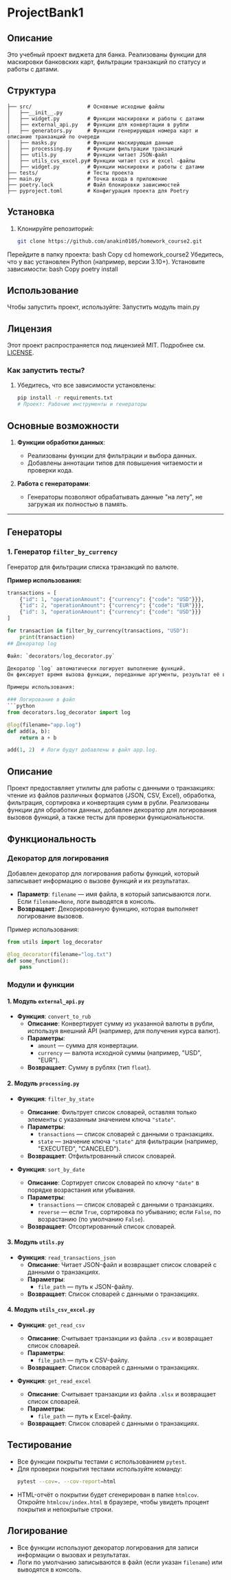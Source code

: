 # ProjectBank1

## Описание
Это учебный проект виджета для банка. Реализованы функции для маскировки банковских карт, фильтрации транзакций по статусу и работы с датами.
## Структура 

```plaintext
├── src/                  # Основные исходные файлы
│   ├──__init__.py
│   ├── widget.py         # Функции маскировки и работы с датами
│   ├── external_api.py   # Функции для конвертации в рубли
│   ├── generators.py     # Функции генерирующая номера карт и описание транзакций по очереди
│   ├── masks.py          # Функции маскирующая данные
│   ├── processing.py     # Функции фильтрации транзакций
│   ├── utils.py          # Функции читает JSON-файл
│   ├── utils_cvs_excel.py# Функции читает cvs и excel -файлы
│   ├── widget.py         # Функции маскировки и работы с датами
├── tests/                # Тесты проекта
├── main.py               # Точка входа в приложение
├── poetry.lock           # Файл блокировки зависимостей
├── pyproject.toml        # Конфигурация проекта для Poetry
```

## Установка
1. Клонируйте репозиторий:
   ```bash
   git clone https://github.com/anakin0105/homework_course2.git
Перейдите в папку проекта:
bash
Copy
cd homework_course2
Убедитесь, что у вас установлен Python (например, версии 3.10+).
Установите зависимости:
bash
Copy
poetry install
## Использование
Чтобы запустить проект, используйте:
Запустить модуль main.py
## Лицензия
Этот проект распространяется под лицензией MIT. Подробнее см. [LICENSE](./LICENSE).


### Как запустить тесты?

1. Убедитесь, что все зависимости установлены:
   ```bash
   pip install -r requirements.txt
   # Проект: Рабочие инструменты и генераторы

## Основные возможности
1. **Функции обработки данных**:
   - Реализованы функции для фильтрации и выбора данных.
   - Добавлены аннотации типов для повышения читаемости и проверки кода.

2. **Работа с генераторами**:
   - Генераторы позволяют обрабатывать данные "на лету", не загружая их полностью в память.


----



##  Генераторы

### 1. Генератор `filter_by_currency`
Генератор для фильтрации списка транзакций по валюте.

**Пример использования:**
```python
transactions = [
    {"id": 1, "operationAmount": {"currency": {"code": "USD"}}},
    {"id": 2, "operationAmount": {"currency": {"code": "EUR"}}},
    {"id": 3, "operationAmount": {"currency": {"code": "USD"}}}
]

for transaction in filter_by_currency(transactions, "USD"):
    print(transaction)
## Декоратор log

Файл: `decorators/log_decorator.py`

Декоратор `log` автоматически логирует выполнение функций.  
Он фиксирует время вызова функции, переданные аргументы, результат её выполнения или ошибки.  

Примеры использования:

### Логирование в файл
```python
from decorators.log_decorator import log

@log(filename="app.log")
def add(a, b):
    return a + b

add(1, 2)  # Логи будут добавлены в файл app.log.
```
## Описание
Проект предоставляет утилиты для работы с данными о транзакциях: чтение из файлов различных форматов (JSON, CSV, Excel), обработка, фильтрация, сортировка и конвертация сумм в рубли. Реализованы функции для обработки данных, добавлен декоратор для логирования вызовов функций, а также тесты для проверки функциональности.

## Функциональность

### Декоратор для логирования
Добавлен декоратор для логирования работы функций, который записывает информацию о вызове функций и их результатах.

- **Параметр**: `filename` — имя файла, в который записываются логи. Если `filename=None`, логи выводятся в консоль.
- **Возвращает**: Декорированную функцию, которая выполняет логирование вызовов.

Пример использования:
```python
from utils import log_decorator

@log_decorator(filename="log.txt")
def some_function():
    pass
```

### Модули и функции

#### 1. Модуль `external_api.py`
- **Функция**: `convert_to_rub`
  - **Описание**: Конвертирует сумму из указанной валюты в рубли, используя внешний API (например, для получения курса валют).
  - **Параметры**:
    - `amount` — сумма для конвертации.
    - `currency` — валюта исходной суммы (например, "USD", "EUR").
  - **Возвращает**: Сумму в рублях (тип `float`).

#### 2. Модуль `processing.py`
- **Функция**: `filter_by_state`
  - **Описание**: Фильтрует список словарей, оставляя только элементы с указанным значением ключа `"state"`.
  - **Параметры**:
    - `transactions` — список словарей с данными о транзакциях.
    - `state` — значение ключа `"state"` для фильтрации (например, "EXECUTED", "CANCELED").
  - **Возвращает**: Отфильтрованный список словарей.

- **Функция**: `sort_by_date`
  - **Описание**: Сортирует список словарей по ключу `"date"` в порядке возрастания или убывания.
  - **Параметры**:
    - `transactions` — список словарей с данными о транзакциях.
    - `reverse` — если `True`, сортировка по убыванию; если `False`, по возрастанию (по умолчанию `False`).
  - **Возвращает**: Отсортированный список словарей.

#### 3. Модуль `utils.py`
- **Функция**: `read_transactions_json`
  - **Описание**: Читает JSON-файл и возвращает список словарей с данными о транзакциях.
  - **Параметры**:
    - `file_path` — путь к JSON-файлу.
  - **Возвращает**: Список словарей с данными о транзакциях.

#### 4. Модуль `utils_csv_excel.py`
- **Функция**: `get_read_csv`
  - **Описание**: Считывает транзакции из файла `.csv` и возвращает список словарей.
  - **Параметры**:
    - `file_path` — путь к CSV-файлу.
  - **Возвращает**: Список словарей с данными о транзакциях.

- **Функция**: `get_read_excel`
  - **Описание**: Считывает транзакции из файла `.xlsx` и возвращает список словарей.
  - **Параметры**:
    - `file_path` — путь к Excel-файлу.
  - **Возвращает**: Список словарей с данными о транзакциях.

## Тестирование
- Все функции покрыты тестами с использованием `pytest`.
- Для проверки покрытия тестами используйте команду:
  ```bash
  pytest --cov=. --cov-report=html
  ```
- HTML-отчёт о покрытии будет сгенерирован в папке `htmlcov`. Откройте `htmlcov/index.html` в браузере, чтобы увидеть процент покрытия и непокрытые строки.

## Логирование
- Все функции используют декоратор логирования для записи информации о вызовах и результатах.
- Логи по умолчанию записываются в файл (если указан `filename`) или выводятся в консоль.
